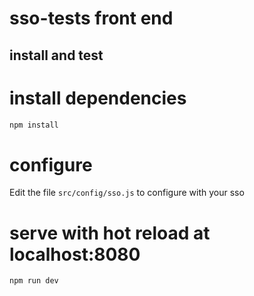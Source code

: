 # sso-tests front end



## install and test

# install dependencies

``` bash
npm install
```

# configure

Edit the file `src/config/sso.js` to configure with your sso 

# serve with hot reload at localhost:8080

``` bash
npm run dev
```

